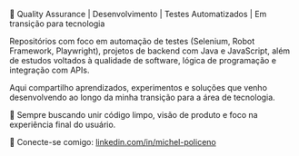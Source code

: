 🧪 Quality Assurance | Desenvolvimento | Testes Automatizados | Em transição para tecnologia

Repositórios com foco em automação de testes (Selenium, Robot Framework, Playwright), projetos de backend com Java e JavaScript, além de estudos voltados à qualidade de software, lógica de programação e integração com APIs.

Aqui compartilho aprendizados, experimentos e soluções que venho desenvolvendo ao longo da minha transição para a área de tecnologia.

🚀 Sempre buscando unir código limpo, visão de produto e foco na experiência final do usuário.

🔗 Conecte-se comigo: [linkedin.com/in/michel-policeno](https://linkedin.com/in/michel-policeno)
